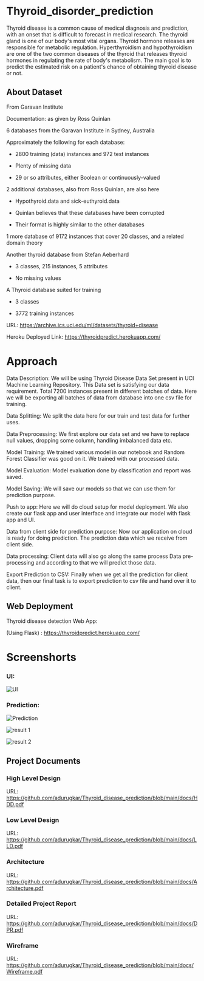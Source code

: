 # Thyroid_disorder_prediction
Thyroid disease is a common cause of medical diagnosis and prediction, with an onset that is difficult to forecast in medical research. The thyroid gland is one of our body's most vital organs. Thyroid hormone releases are responsible for metabolic regulation. Hyperthyroidism and hypothyroidism are one of the two common diseases of the thyroid that releases thyroid hormones in regulating the rate of body's metabolism. The main goal is to predict the estimated risk on a patient's chance of obtaining thyroid disease or not.

## About Dataset
From Garavan Institute

Documentation: as given by Ross Quinlan

6 databases from the Garavan Institute in Sydney, Australia

Approximately the following for each database:

 - 2800 training (data) instances and 972 test instances

 - Plenty of missing data

 - 29 or so attributes, either Boolean or continuously-valued

2 additional databases, also from Ross Quinlan, are also here

 - Hypothyroid.data and sick-euthyroid.data

 - Quinlan believes that these databases have been corrupted

 - Their format is highly similar to the other databases

1 more database of 9172 instances that cover 20 classes, and a related domain theory

Another thyroid database from Stefan Aeberhard

 - 3 classes, 215 instances, 5 attributes

 - No missing values

A Thyroid database suited for training

 - 3 classes

 - 3772 training instances

URL: https://archive.ics.uci.edu/ml/datasets/thyroid+disease

Heroku Deployed Link: https://thyroidpredict.herokuapp.com/

# Approach

Data Description: We will be using Thyroid Disease Data Set present in UCI Machine Learning Repository. This Data set is satisfying our data requirement. Total 7200 instances present in different batches of data. Here we will be exporting all batches of data from database into one csv file for training.

Data Splitting: We split the data here for our train and test data for further uses.

Data Preprocessing: We first explore our data set and we have to replace null values, dropping some column, handling imbalanced data etc.

Model Training: We trained various model in our notebook and Random Forest Classifier was good on it. We trained with our processed data.

Model Evaluation: Model evaluation done by classification and report was saved.

Model Saving: We will save our models so that we can use them for prediction purpose.

Push to app: Here we will do cloud setup for model deployment. We also create our flask app and user interface and integrate our model with flask app and UI.

Data from client side for prediction purpose: Now our application on cloud is ready for doing prediction. The prediction data which we receive from client side.

Data processing: Client data will also go along the same process Data pre-processing and according to that we will predict those data.

Export Prediction to CSV: Finally when we get all the prediction for client data, then our final task is to export prediction to csv file and hand over it to client.

## Web Deployment
Thyroid disease detection Web App:

(Using Flask) : https://thyroidpredict.herokuapp.com/

# Screenshorts

### UI:
![UI](https://user-images.githubusercontent.com/92989888/174315351-8e72f457-9bb0-4bc4-a054-1cc3f94e39ab.png)

### Prediction:
![Prediction](https://user-images.githubusercontent.com/92989888/174315520-f191bca9-2973-4276-8733-99481c8e4c21.png)

![result 1](https://user-images.githubusercontent.com/92989888/174315677-48204430-4fa5-404a-ba7f-79695a762550.png)

![result 2](https://user-images.githubusercontent.com/92989888/174315699-403425a0-1bb4-49dc-8e5d-92435a230d05.png)

## Project Documents

### High Level Design
URL: https://github.com/adurugkar/Thyroid_disease_prediction/blob/main/docs/HDD.pdf

### Low Level Design
URL: https://github.com/adurugkar/Thyroid_disease_prediction/blob/main/docs/LLD.pdf

### Architecture
URL: https://github.com/adurugkar/Thyroid_disease_prediction/blob/main/docs/Architecture.pdf

### Detailed Project Report
URL: https://github.com/adurugkar/Thyroid_disease_prediction/blob/main/docs/DPR.pdf

### Wireframe
URL: https://github.com/adurugkar/Thyroid_disease_prediction/blob/main/docs/Wireframe.pdf
